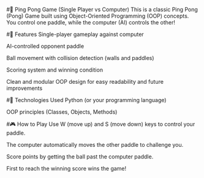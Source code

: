 #🏓 Ping Pong Game (Single Player vs Computer)
This is a classic Ping Pong (Pong) Game built using Object-Oriented Programming (OOP) concepts.
You control one paddle, while the computer (AI) controls the other!

#🎯 Features
Single-player gameplay against computer

AI-controlled opponent paddle

Ball movement with collision detection (walls and paddles)

Scoring system and winning condition

Clean and modular OOP design for easy readability and future improvements

#🚀 Technologies Used
Python (or your programming language)

OOP principles (Classes, Objects, Methods)

#🎮 How to Play
Use W (move up) and S (move down) keys to control your paddle.

The computer automatically moves the other paddle to challenge you.

Score points by getting the ball past the computer paddle.

First to reach the winning score wins the game!
